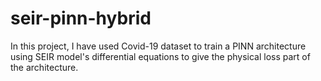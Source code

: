 # seir-pinn-hybrid
 In this project, I have used Covid-19 dataset to train a PINN architecture using SEIR model's differential equations to give the physical loss part of the architecture.
